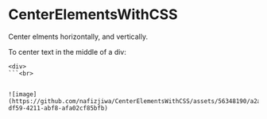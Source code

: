 # CenterElementsWithCSS
Center elments horizontally, and vertically.

To center text in the middle of a div: <br>

```
<div>
```<br>


![image](https://github.com/nafizjiwa/CenterElementsWithCSS/assets/56348190/a2a492c3-df59-4211-abf8-afa02cf85bfb)

